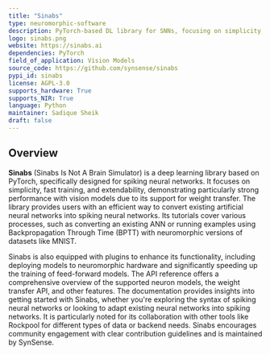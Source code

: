 ```yaml
---
title: "Sinabs"
type: neuromorphic-software
description: PyTorch-based DL library for SNNs, focusing on simplicity, fast training, extendability, and vision models.
logo: sinabs.png
website: https://sinabs.ai
dependencies: PyTorch
field_of_application: Vision Models
source_code: https://github.com/synsense/sinabs
pypi_id: sinabs
license: AGPL-3.0
supports_hardware: True
supports_NIR: True
language: Python
maintainer: Sadique Sheik
draft: false
---
```




## Overview
**Sinabs** (Sinabs Is Not A Brain Simulator) is a deep learning library based on PyTorch, specifically designed for spiking neural networks. It focuses on simplicity, fast training,
and extendability, demonstrating particularly strong performance with vision models due to its support for weight transfer. The library provides users with an efficient way to convert 
existing artificial neural networks into spiking neural networks. Its tutorials cover various processes, such as converting an existing ANN or running examples using Backpropagation
Through Time (BPTT) with neuromorphic versions of datasets like MNIST.

Sinabs is also equipped with plugins to enhance its functionality, including deploying models to neuromorphic hardware and significantly speeding up the training of feed-forward models. 
The API reference offers a comprehensive overview of the supported neuron models, the weight transfer API, and other features. The documentation provides insights into getting
started with Sinabs, whether you're exploring the syntax of spiking neural networks or looking to adapt existing neural networks into spiking networks. It is particularly noted for
its collaboration with other tools like Rockpool for different types of data or backend needs. Sinabs encourages community engagement with clear contribution guidelines and is
maintained by SynSense.

